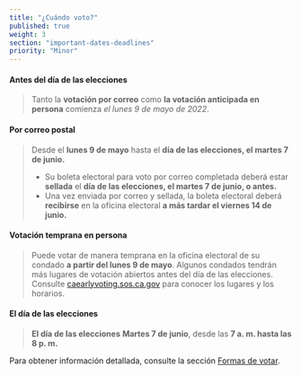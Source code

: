 ```yaml
---
title: "¿Cuándo voto?"
published: true
weight: 3
section: "important-dates-deadlines"
priority: "Minor"
---
```


#### **Antes del día de las elecciones**
> Tanto la **votación por correo** como **la votación anticipada en persona** comienza _el lunes 9 de mayo de 2022_.

#### **Por correo postal**
> Desde el **lunes 9 de mayo** hasta el **día de las elecciones, el martes 7 de junio.** 
> - Su boleta electoral para voto por correo completada deberá estar **sellada** el **día de las elecciones, el martes 7 de junio, o antes.**
> - Una vez enviada por correo y sellada, la boleta electoral deberá **recibirse** en la oficina electoral **a más tardar el viernes 14 de junio.**

#### Votación temprana en persona  
> Puede votar de manera temprana en la oficina electoral de su condado **a partir del lunes 9 de mayo**. Algunos condados tendrán más lugares de votación abiertos antes del día de las elecciones.  Consulte [caearlyvoting.sos.ca.gov](https://caearlyvoting.sos.ca.gov/) para conocer los lugares y los horarios.

#### **El día de las elecciones**  
> **El día de las elecciones**  **Martes 7 de junio**, desde las **7 a. m. hasta las 8 p. m.**

Para obtener información detallada, consulte la sección [Formas de votar](#section-ways-to-vote).  